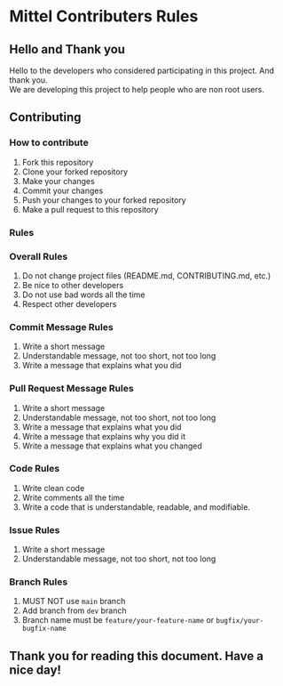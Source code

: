 # Mittel Contributers Rules

## Hello and Thank you

Hello to the developers who considered participating in this project. And thank you.  
We are developing this project to help people who are non root users.

## Contributing

### How to contribute

1. Fork this repository
2. Clone your forked repository
3. Make your changes
4. Commit your changes
5. Push your changes to your forked repository
6. Make a pull request to this repository

### Rules

### Overall Rules

1. Do not change project files (README.md, CONTRIBUTING.md, etc.)
2. Be nice to other developers
3. Do not use bad words all the time
4. Respect other developers

### Commit Message Rules

1. Write a short message
2. Understandable message, not too short, not too long
3. Write a message that explains what you did

### Pull Request Message Rules

1. Write a short message
2. Understandable message, not too short, not too long
3. Write a message that explains what you did
4. Write a message that explains why you did it
5. Write a message that explains what you changed

### Code Rules

1. Write clean code
2. Write comments all the time
3. Write a code that is understandable, readable, and modifiable.

### Issue Rules

1. Write a short message
2. Understandable message, not too short, not too long

### Branch Rules

1. MUST NOT use `main` branch
2. Add branch from `dev` branch
3. Branch name must be `feature/your-feature-name` or `bugfix/your-bugfix-name`


## Thank you for reading this document. Have a nice day!
